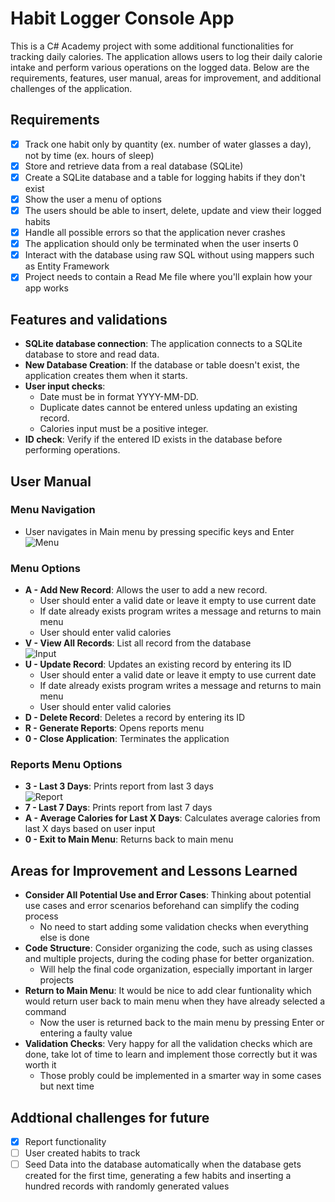 # Habit Logger Console App

This is a C# Academy project with some additional functionalities for tracking daily
calories. The application allows users to log their daily calorie intake and perform
various operations on the logged data. Below are the requirements, features, user
manual, areas for improvement, and additional challenges of the application.

## Requirements

- [x] Track one habit only by quantity (ex. number of water glasses a day), not
      by time (ex. hours of sleep)
- [x] Store and retrieve data from a real database (SQLite)
- [x] Create a SQLite database and a table for logging habits if they don't exist
- [x] Show the user a menu of options
- [x] The users should be able to insert, delete, update and view their logged habits
- [x] Handle all possible errors so that the application never crashes
- [x] The application should only be terminated when the user inserts 0
- [x] Interact with the database using raw SQL without using mappers such as
      Entity Framework
- [x] Project needs to contain a Read Me file where you'll explain how your app works

## Features and validations

- **SQLite database connection**: The application connects to a SQLite database
  to store and read data.
- **New Database Creation**: If the database or table doesn't exist, the application
  creates them when it starts.
- **User input checks**:
  - Date must be in format YYYY-MM-DD.
  - Duplicate dates cannot be entered unless updating an existing record.
  - Calories input must be a positive integer.
- **ID check**: Verify if the entered ID exists in the database before
  performing operations.
  
## User Manual

### Menu Navigation

- User navigates in Main menu by pressing specific keys and Enter  
  ![Menu](https://github.com/HopelessCoding/learning/assets/161690352/27c11482-75d6-4b6f-bf2b-7a2cef5370bf)

### Menu Options

- **A - Add New Record**: Allows the user to add a new record.
  - User should enter a valid date or leave it empty to use current date
  - If date already exists program writes a message and returns to main menu
  - User should enter valid calories
- **V - View All Records**: List all record from the database  
 ![Input](https://github.com/HopelessCoding/learning/assets/161690352/d7e576a2-a892-4f6f-9a75-21ad50c85c9a)
- **U - Update Record**: Updates an existing record by entering its ID
  - User should enter a valid date or leave it empty to use current date
  - If date already exists program writes a message and returns to main menu
  - User should enter valid calories
- **D - Delete Record**: Deletes a record by entering its ID
- **R - Generate Reports**: Opens reports menu
- **0 - Close Application**: Terminates the application
  
### Reports Menu Options

- **3 - Last 3 Days**: Prints report from last 3 days  
![Report](https://github.com/HopelessCoding/learning/assets/161690352/8886c595-63ca-43cf-8a2c-c72aa0fbda8c)
- **7 - Last 7 Days**: Prints report from last 7 days
- **A - Average Calories for Last X Days**: Calculates average calories from last
  X days based on user input
- **0 - Exit to Main Menu**: Returns back to main menu
  
## Areas for Improvement and Lessons Learned

- **Consider All Potential Use and Error Cases**: Thinking about potential use
  cases and error scenarios beforehand can simplify the coding process
  - No need to start adding some validation checks when everything else is done
- **Code Structure**: Consider organizing the code, such as using classes and multiple
  projects, during the coding phase for better organization.
  - Will help the final code organization, especially important in larger projects
- **Return to Main Menu**: It would be nice to add clear funtionality which
  would return user back to main menu when they have already selected a command
  - Now the user is returned back to the main menu by pressing Enter or entering
    a faulty value
- **Validation Checks**: Very happy for all the validation checks which are done,
  take lot of time to learn and implement those correctly but it was worth it
  - Those probly could be implemented in a smarter way in some cases but next time
    
## Addtional challenges for future

- [x] Report functionality
- [ ] User created habits to track
- [ ] Seed Data into the database automatically when the database gets created for
      the first time, generating a few habits and inserting a hundred records with
      randomly generated values
